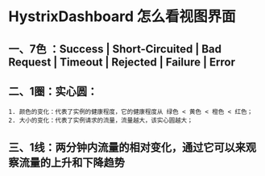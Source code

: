# HystrixDashboard 怎么看视图界面

## 一、7色 ：Success | Short-Circuited | Bad Request | Timeout | Rejected | Failure | Error  

## 二、1圈：实心圆：

    1. 颜色的变化：代表了实例的健康程度，它的健康程度从 绿色 < 黄色 < 橙色 < 红色；
    2. 大小的变化：代表了实例请求的流量，流量越大，该实心圆越大；

## 三、1线：两分钟内流量的相对变化，通过它可以来观察流量的上升和下降趋势